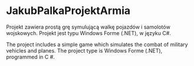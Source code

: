 # JakubPalkaProjektArmia
Projekt zawiera prostą grę symulującą walkę pojazdów i samolotów wojskowych.
Projekt jest typu Windows Forme (.NET), w języku C#.

The project includes a simple game which simulates the combat of military vehicles and planes.
The project type is Windows Forme (.NET), programmed in C #.
